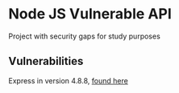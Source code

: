 # Node JS Vulnerable API

Project with security gaps for study purposes

## Vulnerabilities

Express in version 4.8.8, <a href="https://cve.mitre.org/cgi-bin/cvename.cgi?name=CVE-2015-1164" target="_blank">found here</a>
